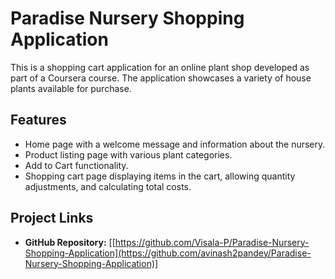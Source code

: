 # Paradise Nursery Shopping Application

This is a shopping cart application for an online plant shop developed as part of a Coursera course. The application showcases a variety of house plants available for purchase.

## Features

- Home page with a welcome message and information about the nursery.
- Product listing page with various plant categories.
- Add to Cart functionality.
- Shopping cart page displaying items in the cart, allowing quantity adjustments, and calculating total costs.

## Project Links

- **GitHub Repository:** [[https://github.com/Visala-P/Paradise-Nursery-Shopping-Application](https://github.com/avinash2pandey/Paradise-Nursery-Shopping-Application)]

